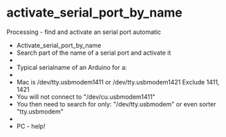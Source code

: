 # activate_serial_port_by_name
Processing - find and activate an serial port automatic

 * Activate_serial_port_by_name
 * Search part of the name of a serial port and activate it
 * 
 * Typical serialname of an Arduino for a:
 *
 * Mac is /dev/tty.usbmodem1411 or /dev/tty.usbmodem1421 Exclude 1411, 1421 
 * You will not connect to "/dev/cu.usbmodem1411"
 * You then need to search for only: "/dev/tty.usbmodem" or even sorter "tty.usbmodem"
 *
 * PC - help!
